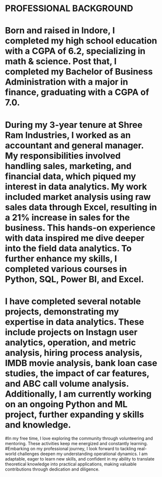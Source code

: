 # PROFESSIONAL BACKGROUND
# Born and raised in Indore, I completed my high school education with a CGPA of 6.2, specializing in math & science. Post that, I completed my Bachelor of Business Administration with a major in finance, graduating with a CGPA of 7.0. 
# During my 3-year tenure at Shree Ram Industries, I worked as an accountant and general manager. My responsibilities involved handling sales, marketing, and financial data, which piqued my interest in data analytics. My work included market analysis using raw sales data through Excel, resulting in a 21% increase in sales for the business. This hands-on experience with data inspired me dive deeper into the field data analytics. To further enhance my skills, I completed various courses in Python, SQL, Power BI, and Excel. 
# I have completed several notable projects, demonstrating my expertise in data analytics. These include projects on Instagn user analytics, operation, and metric analysis, hiring process analysis, IMDB movie analysis, bank loan case studies, the impact of car features, and ABC call volume analysis. Additionally, I am currently working on an ongoing Python and ML project, further expanding y skills and knowledge. 
#In my free time, I love exploring the community through volunteering and mentoring. These activities keep me energized and constantly learning. 
#Embarking on my professional journey, I look forward to tackling real-world challenges deepen my understanding operational dynamics. I am adaptable, eager to learn new skills, and confident in my ability to translate theoretical knowledge into practical applications, making valuable contributions through dedication and diligence.
